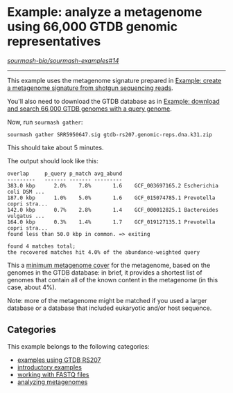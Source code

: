 # Example: analyze a metagenome using 66,000 GTDB genomic representatives

*[sourmash-bio/sourmash-examples#14](https://github.com/sourmash-bio/sourmash-examples/issues/14)*

---

<!--
# TOML config options below.
---
frontpage = true # should it show up on front page?
priority = 5 # default priority 999 => in with all the rest :). 1 pushes it to top, etc.
---
-->

This example uses the metagenome signature prepared in [Example: create a metagenome signature from shotgun sequencing reads](12-create-a-metagenome-signature-from-shotgun-sequencing-reads.md).

You'll also need to download the GTDB database as in [Example: download and search 66,000 GTDB genomes with a query genome](13-download-and-search-66000-GTDB-genomes-with-a-query-genome.md).

Now, run `sourmash gather`:
```shell
sourmash gather SRR5950647.sig gtdb-rs207.genomic-reps.dna.k31.zip
```

This should take about 5 minutes.

The output should look like this:
```
overlap     p_query p_match avg_abund
---------   ------- ------- ---------
383.0 kbp      2.0%    7.8%       1.6    GCF_003697165.2 Escherichia coli DSM ...
187.0 kbp      1.0%    5.0%       1.6    GCF_015074785.1 Prevotella copri stra...
142.0 kbp      0.7%    2.8%       1.4    GCF_000012825.1 Bacteroides vulgatus ...
164.0 kbp      0.3%    1.4%       1.7    GCF_019127135.1 Prevotella copri stra...
found less than 50.0 kbp in common. => exiting

found 4 matches total;
the recovered matches hit 4.0% of the abundance-weighted query
```

This a [minimum metagenome cover](https://www.biorxiv.org/content/10.1101/2022.01.11.475838v2) for the metagenome, based on the genomes in the GTDB database: in brief, it provides a shortest list of genomes that contain all of the known content in the metagenome (in this case, about 4%).

Note: more of the metagenome might be matched if you used a larger database or a database that included eukaryotic and/or host sequence.



## Categories

This example belongs to the following categories:

 * [examples using GTDB RS207](l-gtdb-rs207.md)
 * [introductory examples](l-intro.md)
 * [working with FASTQ files](l-fastq.md)
 * [analyzing metagenomes](l-metagenome.md)



